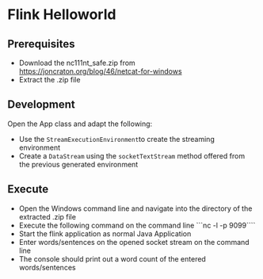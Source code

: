# Flink Helloworld

## Prerequisites

* Download the nc111nt_safe.zip from https://joncraton.org/blog/46/netcat-for-windows
* Extract the .zip file

## Development

Open the App class and adapt the following: 

* Use the ```StreamExecutionEnvironment```to create the streaming environment 
* Create a ```DataStream``` using the ```socketTextStream``` method offered from the previous generated environment


## Execute 
* Open the Windows command line and navigate into the directory of the extracted .zip file
* Execute the following command on the command line ```nc -l -p 9099````
* Start the flink application as normal Java Application 
* Enter words/sentences on the opened socket stream on the command line 
* The console should print out a word count of the entered words/sentences